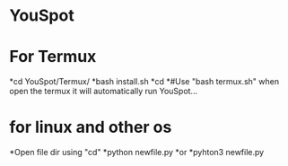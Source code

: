 # YouSpot
# For Termux
*cd YouSpot/Termux/
*bash install.sh
*cd
*#Use "bash termux.sh" when open the termux it will automatically run YouSpot...
# for linux and other os
*Open file dir using "cd" 
*python newfile.py
*or
*pyhton3 newfile.py
